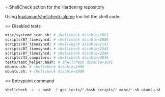 = ShellCheck action for the Hardening repository

Using [koalaman/shellcheck-alpine](https://hub.docker.com/r/koalaman/shellcheck-alpine)
too lint the shell code.

== Disabled tests

```sh
misc/systemd_scan.sh: # shellcheck disable=2001
scripts/07_timesyncd: # shellcheck disable=2086
scripts/07_timesyncd: # shellcheck disable=2143
scripts/07_timesyncd: # shellcheck disable=2243
scripts/07_timesyncd: # shellcheck disable=2244
scripts/41_compilers: # shellcheck disable=2046
tests/test_helper.bash: # shellcheck disable=1091
ubuntu.sh: # shellcheck disable=1090
ubuntu.sh: # shellcheck disable=2009
```

== Entrypoint command

```sh
shellcheck -x -s bash -f gcc tests/*.bash scripts/* misc/*.sh ubuntu.sh
```
